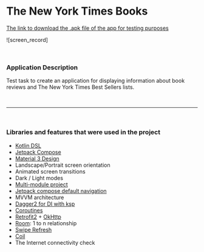 # The New York Times Books

[The link to download the .apk file of the app for testing purposes]()

![screen_record]

<br>

### Application Description

Test task to create an application for displaying information about book reviews and The New York
Times Best Sellers lists.

<br>

---

<br>

### Libraries and features that were used in the project

- [Kotlin DSL](https://docs.gradle.org/current/userguide/kotlin_dsl.html)
- [Jetpack Compose](https://developer.android.com/jetpack/compose)
- [Material 3 Design](https://developer.android.com/jetpack/androidx/releases/compose-material3)
- Landscape/Portrait screen orientation
- Animated screen transitions
- Dark / Light modes
- [Multi-module project](https://developer.android.com/topic/modularization)
- [Jetpack compose default navigation](https://developer.android.com/jetpack/compose/navigation)
- MVVM architecture
- [Dagger2 for DI with ksp](https://dagger.dev/)
- [Coroutines](https://developer.android.com/kotlin/coroutines)
- [Retrofit2](https://square.github.io/retrofit/) + [OkHttp](https://square.github.io/okhttp/)
- [Room](https://developer.android.com/jetpack/androidx/releases/room): 1 to n relationship
- [Swipe Refresh](https://google.github.io/accompanist/swiperefresh/)
- [Coil](https://coil-kt.github.io/coil/)
- The Internet connectivity check
